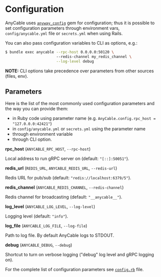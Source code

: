 # Configuration

AnyCable uses [`anyway_config`](https://github.com/palkan/anyway_config) gem for configuration; thus it is possible to set configuration parameters through environment vars, `config/anycable.yml` file or `secrets.yml` when using Rails.

You can also pass configuration variables to CLI as options, e.g.:

```sh
$ bundle exec anycable --rpc-host 0.0.0.0:50120 \ 
                       --redis-channel my_redis_channel \
                       --log-level debug
```

**NOTE:** CLI options take precedence over parameters from other sources (files, env).

## Parameters

Here is the list of the most commonly used configuration parameters and the way you can provide them:
- in Ruby code using parameter name (e.g. `AnyCable.config.rpc_host = "127.0.0.0:42421"`)
- in `config/anycable.yml` or `secrets.yml` using the parameter name
- through environment variable
- through CLI option.

**rpc_host** (`ANYCABLE_RPC_HOST`, `--rpc-host`)

Local address to run gRPC server on (default: `"[::]:50051"`).

**redis_url** (`REDIS_URL`, `ANYCABLE_REDIS_URL`, `--redis-url`)

Redis URL for pub/sub (default: `"redis://localhost:6379/5"`).

**redis_channel** (`ANYCABLE_REDIS_CHANNEL`, `--redis-channel`)

Redis channel for broadcasting (default: `"__anycable__"`).

**log_level** (`ANYCABLE_LOG_LEVEL`, `--log-level`)

Logging level (default: `"info"`).

**log_file** (`ANYCABLE_LOG_FILE`, `--log-file`)

Path to log file. By default AnyCable logs to STDOUT.

**debug** (`ANYCABLE_DEBUG`, `--debug`)

Shortcut to turn on verbose logging ("debug" log level and gRPC logging on).

For the complete list of configuration parameters see [`config.rb`](https://github.com/anycable/anycable/blob/master/lib/anycable/config.rb) file.
